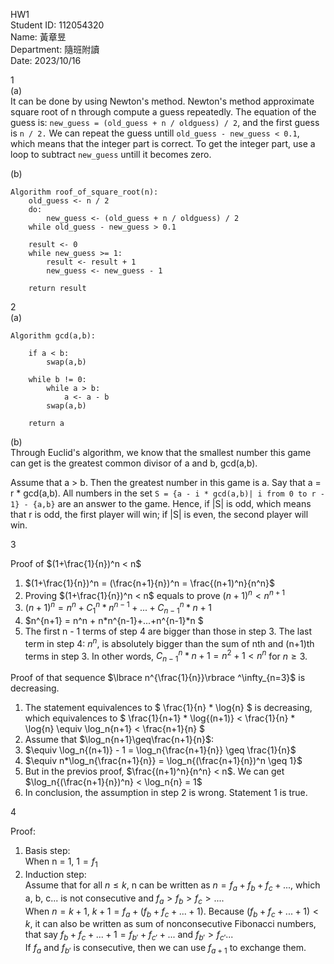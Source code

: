<script type="text/javascript" src="http://cdn.mathjax.org/mathjax/latest/MathJax.js?config=TeX-AMS-MML_HTMLorMML"></script>
<script type="text/x-mathjax-config">
  MathJax.Hub.Config({ tex2jax: {inlineMath: [['$', '$']]}, messageStyle: "none" });
</script>

HW1\
Student ID: 112054320\
Name: 黃章昱\
Department: 隨班附讀\
Date: 2023/10/16

1\
(a)\
It can be done by using Newton's method. Newton's method approximate square root of n through compute a guess repeatedly. The equation of the guess is: `new_guess = (old_guess + n / oldguess) / 2`, and the first guess is `n / 2.` We can repeat the guess untill `old_guess - new_guess < 0.1`, which means that the integer part is correct. To get the integer part, use a loop to subtract `new_guess` untill it becomes zero.

(b)
~~~
Algorithm roof_of_square_root(n):
    old_guess <- n / 2
    do:
        new_guess <- (old_guess + n / oldguess) / 2
    while old_guess - new_guess > 0.1

    result <- 0
    while new_guess >= 1:
        result <- result + 1
        new_guess <- new_guess - 1

    return result
~~~

2\
(a)
~~~
Algorithm gcd(a,b):

    if a < b:
        swap(a,b)

    while b != 0:
        while a > b:
            a <- a - b
        swap(a,b)

    return a
~~~

(b)\
Through Euclid's algorithm, we know that the smallest number this game can get is the greatest common divisor of a and b, gcd(a,b).

Assume that a > b. Then the greatest number in this game is a. Say that a = r * gcd(a,b). All numbers in the set `S = {a - i * gcd(a,b)| i from 0 to r - 1} - {a,b}` are an answer to the game. Hence, if |S| is odd, which means that r is odd, the first player will win; if |S| is even, the second player will win.

3

Proof of $(1+\frac{1}{n})^n < n$
1. $(1+\frac{1}{n})^n = (\frac{n+1}{n})^n = \frac{(n+1)^n}{n^n}$
2. Proving $(1+\frac{1}{n})^n < n$ equals to prove $(n+1)^n < n^{n+1}$
3. $(n+1)^n = n^n+C^n_1*n^{n-1}+...+C^n_{n-1}*n+1$
4. $n^{n+1} = n^n + n*n^{n-1}+...+n^{n-1}*n $
5. The first n - 1 terms of step 4 are bigger than those in step 3. The last term in step 4: $n^n$, is absolutely bigger than the sum of nth and (n+1)th terms in step 3. In other words, $C^n_{n-1}*n+1 = n^2+1 < n^n$ for $n\geq3$.

Proof of that sequence $\lbrace n^{\frac{1}{n}}\rbrace ^\infty_{n=3}$ is decreasing.
1. The statement equivalences to $ \frac{1}{n} * \log{n} $ is decreasing, which equivalences to $ \frac{1}{n+1} * \log{(n+1)} < \frac{1}{n} * \log{n} \equiv \log_n{n+1} < \frac{n+1}{n} $
2. Assume that $\log_n{n+1}\geq\frac{n+1}{n}$:
3. $\equiv \log_n{(n+1)} - 1 = \log_n{\frac{n+1}{n}} \geq \frac{1}{n}$
4. $\equiv n*\log_n{\frac{n+1}{n}} = \log_n{(\frac{n+1}{n})^n \geq 1}$
5. But in the previos proof, $\frac{(n+1)^n}{n^n} < n$. We can get $\log_n{(\frac{n+1}{n})^n} < \log_n{n} = 1$
6. In conclusion, the assumption in step 2 is wrong. Statement 1 is true.

4

Proof:
1. Basis step:\
When n = 1, $1 = f_1$
2. Induction step:\
Assume that for all $n\leq k$, n can be written as $n = f_a + f_b + f_c+...$, which a, b, c... is not consecutive and $f_a > f_b>f_c>...$.\
When $n=k+1$, $k+1=f_a+(f_b+f_c+...+1)$. Because $(f_b+f_c+...+1) < k$, it can also be written as sum of nonconsecutive Fibonacci numbers, that say $f_b+f_c+...+1 = f_{b'}+f_{c'}+...$ and $f_{b'} > f_{c'}...$\
If $f_a$ and $f_{b'}$ is consecutive, then we can use $f_{a+1}$ to exchange them.
